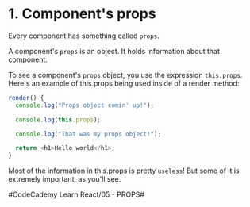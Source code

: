 # 1. Component's props
Every component has something called `props`.

A component's `props` is an object. It holds information about that component.

To see a component's `props` object, you use the expression `this.props`. Here's an example of this.props being used inside of a render method:

``` javascript
render() {
  console.log("Props object comin' up!");

  console.log(this.props);

  console.log("That was my props object!");

  return <h1>Hello world</h1>;
}
```

Most of the information in this.props is pretty `useless`! But some of it is extremely important, as you'll see.



#CodeCademy Learn React/05 - PROPS#